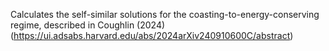 Calculates the self-similar solutions for the coasting-to-energy-conserving regime, described in Coughlin (2024) (https://ui.adsabs.harvard.edu/abs/2024arXiv240910600C/abstract)
